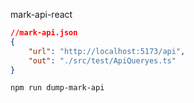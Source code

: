 mark-api-react


```json
//mark-api.json
{
    "url": "http://localhost:5173/api",
    "out": "./src/test/ApiQueryes.ts"
}
```


```
npm run dump-mark-api
```